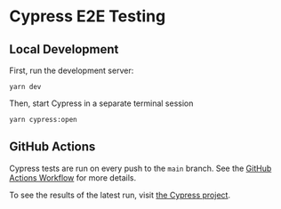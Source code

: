 # Cypress E2E Testing

## Local Development

First, run the development server:

```shell
yarn dev
```

Then, start Cypress in a separate terminal session

```shell
yarn cypress:open
```

## GitHub Actions

Cypress tests are run on every push to the `main` branch. See the [GitHub
Actions Workflow](../.github/workflows/cypress.yml) for more details.

To see the results of the latest run, visit [the Cypress
project](https://cloud.cypress.io/projects/39ri8w/runs).
